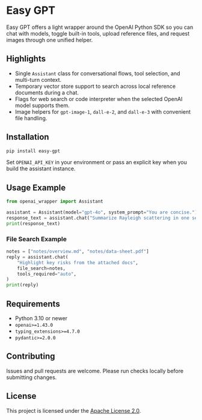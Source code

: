 # Easy GPT

Easy GPT offers a light wrapper around the OpenAI Python SDK so you can chat with models, toggle built-in tools, upload reference files, and request images through one unified helper.

## Highlights

- Single `Assistant` class for conversational flows, tool selection, and multi-turn context.
- Temporary vector store support to search across local reference documents during a chat.
- Flags for web search or code interpreter when the selected OpenAI model supports them.
- Image helpers for `gpt-image-1`, `dall-e-2`, and `dall-e-3` with convenient file handling.

## Installation

```bash
pip install easy-gpt
```

Set `OPENAI_API_KEY` in your environment or pass an explicit key when you build the assistant instance.

## Usage Example

```python
from openai_wrapper import Assistant

assistant = Assistant(model="gpt-4o", system_prompt="You are concise.")
response_text = assistant.chat("Summarize Rayleigh scattering in one sentence.")
print(response_text)
```

### File Search Example

```python
notes = ["notes/overview.md", "notes/data-sheet.pdf"]
reply = assistant.chat(
    "Highlight key risks from the attached docs",
    file_search=notes,
    tools_required="auto",
)
print(reply)
```

## Requirements

- Python 3.10 or newer
- `openai>=1.43.0`
- `typing_extensions>=4.7.0`
- `pydantic>=2.0.0`

## Contributing

Issues and pull requests are welcome. Please run checks locally before submitting changes.

## License

This project is licensed under the [Apache License 2.0](LICENSE).